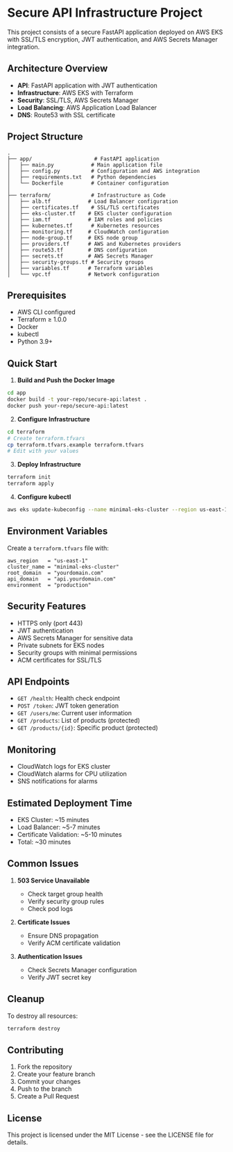 # Secure API Infrastructure Project

This project consists of a secure FastAPI application deployed on AWS EKS with SSL/TLS encryption, JWT authentication, and AWS Secrets Manager integration.

## Architecture Overview

- **API**: FastAPI application with JWT authentication
- **Infrastructure**: AWS EKS with Terraform
- **Security**: SSL/TLS, AWS Secrets Manager
- **Load Balancing**: AWS Application Load Balancer
- **DNS**: Route53 with SSL certificate

## Project Structure

```
.
├── app/                    # FastAPI application
│   ├── main.py            # Main application file
│   ├── config.py          # Configuration and AWS integration
│   ├── requirements.txt   # Python dependencies
│   └── Dockerfile         # Container configuration
│
├── terraform/             # Infrastructure as Code
│   ├── alb.tf            # Load Balancer configuration
│   ├── certificates.tf    # SSL/TLS certificates
│   ├── eks-cluster.tf    # EKS cluster configuration
│   ├── iam.tf            # IAM roles and policies
│   ├── kubernetes.tf      # Kubernetes resources
│   ├── monitoring.tf     # CloudWatch configuration
│   ├── node-group.tf     # EKS node group
│   ├── providers.tf      # AWS and Kubernetes providers
│   ├── route53.tf        # DNS configuration
│   ├── secrets.tf        # AWS Secrets Manager
│   ├── security-groups.tf # Security groups
│   ├── variables.tf      # Terraform variables
│   └── vpc.tf            # Network configuration
```

## Prerequisites

- AWS CLI configured
- Terraform ≥ 1.0.0
- Docker
- kubectl
- Python 3.9+

## Quick Start

1. **Build and Push the Docker Image**
```bash
cd app
docker build -t your-repo/secure-api:latest .
docker push your-repo/secure-api:latest
```

2. **Configure Infrastructure**
```bash
cd terraform
# Create terraform.tfvars
cp terraform.tfvars.example terraform.tfvars
# Edit with your values
```

3. **Deploy Infrastructure**
```bash
terraform init
terraform apply
```

4. **Configure kubectl**
```bash
aws eks update-kubeconfig --name minimal-eks-cluster --region us-east-1
```

## Environment Variables

Create a `terraform.tfvars` file with:
```hcl
aws_region   = "us-east-1"
cluster_name = "minimal-eks-cluster"
root_domain  = "yourdomain.com"
api_domain   = "api.yourdomain.com"
environment  = "production"
```

## Security Features

- HTTPS only (port 443)
- JWT authentication
- AWS Secrets Manager for sensitive data
- Private subnets for EKS nodes
- Security groups with minimal permissions
- ACM certificates for SSL/TLS

## API Endpoints

- `GET /health`: Health check endpoint
- `POST /token`: JWT token generation
- `GET /users/me`: Current user information
- `GET /products`: List of products (protected)
- `GET /products/{id}`: Specific product (protected)

## Monitoring

- CloudWatch logs for EKS cluster
- CloudWatch alarms for CPU utilization
- SNS notifications for alarms

## Estimated Deployment Time

- EKS Cluster: ~15 minutes
- Load Balancer: ~5-7 minutes
- Certificate Validation: ~5-10 minutes
- Total: ~30 minutes

## Common Issues

1. **503 Service Unavailable**
   - Check target group health
   - Verify security group rules
   - Check pod logs

2. **Certificate Issues**
   - Ensure DNS propagation
   - Verify ACM certificate validation

3. **Authentication Issues**
   - Check Secrets Manager configuration
   - Verify JWT secret key

## Cleanup

To destroy all resources:
```bash
terraform destroy
```

## Contributing

1. Fork the repository
2. Create your feature branch
3. Commit your changes
4. Push to the branch
5. Create a Pull Request

## License

This project is licensed under the MIT License - see the LICENSE file for details.